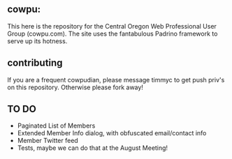 ## cowpu:

This here is the repository for the Central Oregon Web Professional User Group (cowpu.com).  The site uses the fantabulous Padrino framework to serve up its hotness.

## contributing

If you are a frequent cowpudian, please message timmyc to get push priv's on this repository.  Otherwise please fork away!

## TO DO

* Paginated List of Members
* Extended Member Info dialog, with obfuscated email/contact info
* Member Twitter feed
* Tests, maybe we can do that at the August Meeting!

